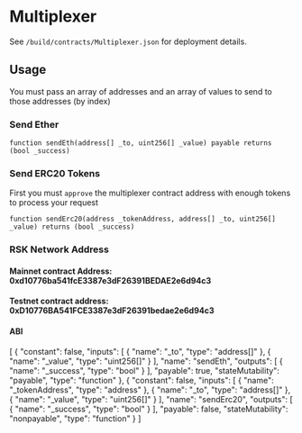 # Multiplexer

See `/build/contracts/Multiplexer.json` for deployment details.

## Usage

You must pass an array of addresses and an array of values to send to those addresses (by index)

### Send Ether

```
function sendEth(address[] _to, uint256[] _value) payable returns (bool _success)
```

### Send ERC20 Tokens

First you must `approve` the multiplexer contract address with enough tokens to process your request

```
function sendErc20(address _tokenAddress, address[] _to, uint256[] _value) returns (bool _success)
```


### RSK Network Address
#### Mainnet contract Address: 0xd10776ba541fcE3387e3dF26391BEDAE2e6d94c3 
#### Testnet contract address: 0xD10776BA541FCE3387e3dF26391bedae2e6d94c3

#### ABI
[ { "constant": false, "inputs": [ { "name": "_to", "type": "address[]" }, { "name": "_value", "type": "uint256[]" } ], "name": "sendEth", "outputs": [ { "name": "_success", "type": "bool" } ], "payable": true, "stateMutability": "payable", "type": "function" }, { "constant": false, "inputs": [ { "name": "_tokenAddress", "type": "address" }, { "name": "_to", "type": "address[]" }, { "name": "_value", "type": "uint256[]" } ], "name": "sendErc20", "outputs": [ { "name": "_success", "type": "bool" } ], "payable": false, "stateMutability": "nonpayable", "type": "function" } ]
